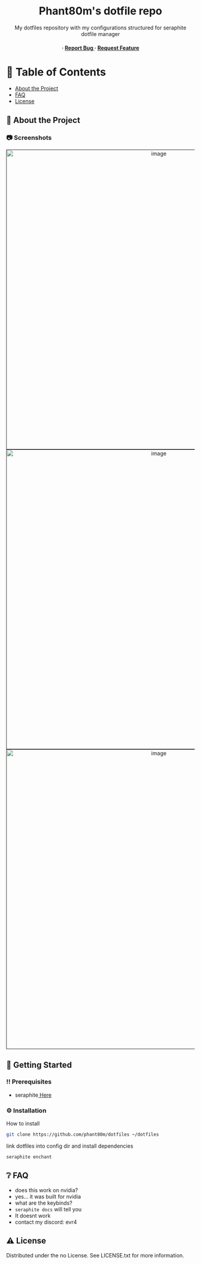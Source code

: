 <div align='center'>

<h1>Phant80m's dotfile repo</h1>
<p>My dotfiles repository with my configurations structured for seraphite dotfile manager</p>

<h4><span> · </span> <a href="https://github.com/Phant80m/dotfiles/issues"> Report Bug </a> <span> · </span> <a href="https://github.com/Phant80m/dotfiles/issues"> Request Feature </a> </h4>


</div>

# :notebook_with_decorative_cover: Table of Contents

- [About the Project](#star2-about-the-project)
- [FAQ](#grey_question-faq)
- [License](#warning-license)


## :star2: About the Project

### :camera: Screenshots
<div align="center"> <a href=""><img src="https://raw.githubusercontent.com/Phant80m/Dotfiles/main/preview.png" alt='image' width='800'/></a> </div>
<div align="center"> <a href=""><img src="https://raw.githubusercontent.com/Phant80m/Dotfiles/main/preview_2.png" alt='image' width='800'/></a> </div>
<div align="center"> <a href=""><img src="https://raw.githubusercontent.com/Phant80m/Dotfiles/main/preview_1.png" alt='image' width='800'/></a> </div>



## :toolbox: Getting Started

### :bangbang: Prerequisites

- seraphite<a href="https://github.com/phant80m/seraphite"> Here</a>


### :gear: Installation

How to install
```bash
git clone https://github.com/phant80m/dotfiles ~/dotfiles
```
link dotfiles into config dir and install dependencies
```bash
seraphite enchant
```


## :grey_question: FAQ

- does this work on nvidia?
- yes... it was built for nvidia
- what are the keybinds?
- `seraphite docs` will tell you
- It doesnt work
- contact my discord: evr4


## :warning: License

Distributed under the no License. See LICENSE.txt for more information.
